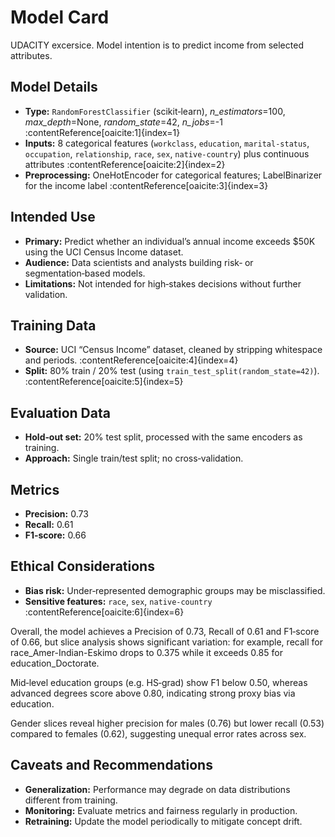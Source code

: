 # Model Card

UDACITY excersice. Model intention is to predict income from selected attributes.

## Model Details
- **Type:** `RandomForestClassifier` (scikit‑learn), _n_estimators_=100, _max_depth_=None, _random_state_=42, _n_jobs_=-1 :contentReference[oaicite:1]{index=1}  
- **Inputs:** 8 categorical features (`workclass`, `education`, `marital-status`, `occupation`, `relationship`, `race`, `sex`, `native-country`) plus continuous attributes :contentReference[oaicite:2]{index=2}  
- **Preprocessing:** OneHotEncoder for categorical features; LabelBinarizer for the income label :contentReference[oaicite:3]{index=3}  

## Intended Use
- **Primary:** Predict whether an individual’s annual income exceeds \$50K using the UCI Census Income dataset.  
- **Audience:** Data scientists and analysts building risk‑ or segmentation‑based models.  
- **Limitations:** Not intended for high‑stakes decisions without further validation.

## Training Data
- **Source:** UCI “Census Income” dataset, cleaned by stripping whitespace and periods. :contentReference[oaicite:4]{index=4}  
- **Split:** 80% train / 20% test (using `train_test_split(random_state=42)`). :contentReference[oaicite:5]{index=5}

## Evaluation Data
- **Hold‑out set:** 20% test split, processed with the same encoders as training.  
- **Approach:** Single train/test split; no cross‑validation.

## Metrics
- **Precision:** 0.73  
- **Recall:** 0.61  
- **F1‑score:** 0.66

## Ethical Considerations
- **Bias risk:** Under‑represented demographic groups may be misclassified.
- **Sensitive features:** `race`, `sex`, `native-country` :contentReference[oaicite:6]{index=6}


Overall, the model achieves a Precision of 0.73, Recall of 0.61 and F1‑score of 0.66, but slice analysis shows significant variation: for example, recall for race_Amer-Indian-Eskimo drops to 0.375 while it exceeds 0.85 for education_Doctorate.

Mid‑level education groups (e.g. HS‑grad) show F1 below 0.50, whereas advanced degrees score above 0.80, indicating strong proxy bias via education.

Gender slices reveal higher precision for males (0.76) but lower recall (0.53) compared to females (0.62), suggesting unequal error rates across sex.


## Caveats and Recommendations
- **Generalization:** Performance may degrade on data distributions different from training.  
- **Monitoring:** Evaluate metrics and fairness regularly in production.  
- **Retraining:** Update the model periodically to mitigate concept drift.
